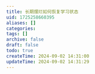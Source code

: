 ```yaml
---
title: 长期摆烂如何恢复学习状态
uid: 1725258660395
aliases: []
categories: 
tags: []
archive: false
draft: false
todo: true
createTime: 2024-09-02 14:31:00
updateTime: 2024-09-02 14:31:29
---
```

